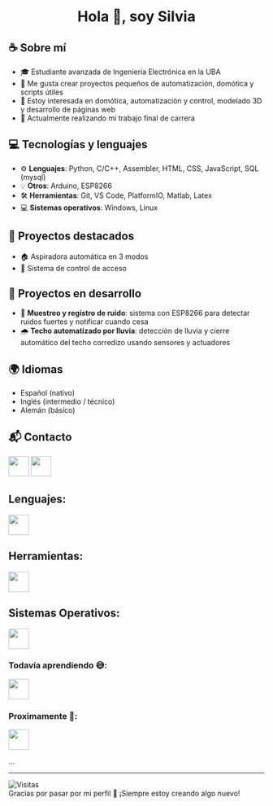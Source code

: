 <h1 align="center">Hola 👋, soy Silvia</h1>

## ☕ Sobre mí
- 🎓 Estudiante avanzada de Ingeniería Electrónica en la UBA
- 🔧 Me gusta crear proyectos pequeños de automatización, domótica y scripts útiles 
- 👀 Estoy interesada en domótica, automatización y control, modelado 3D y desarrollo de páginas web
- 🚀 Actualmente realizando mi trabajo final de carrera


## 💻 Tecnologías y lenguajes

- ⚙️ **Lenguajes**: Python, C/C++, Assembler, HTML, CSS, JavaScript, SQL (mysql) 
- 💡 **Otros**: Arduino, ESP8266
- 🛠️ **Herramientas**: Git, VS Code, PlatformIO, Matlab, Latex
- 💻 **Sistemas operativos**: Windows, Linux


## 📂 Proyectos destacados

- 🏠 Aspiradora automática en 3 modos 
- 🔐 Sistema de control de acceso  


## 🚧 Proyectos en desarrollo

- 🎵 **Muestreo y registro de ruido**: sistema con ESP8266 para detectar ruidos fuertes y notificar cuando cesa  
- 🌧️ **Techo automatizado por lluvia**: detección de lluvia y cierre automático del techo corredizo usando sensores y actuadores

## 🌍 Idiomas

- Español (nativo) 
- Inglés (intermedio / técnico)
- Alemán (básico)

## 📬 Contacto
  <a href=mailto:sil.ramosq@gmail.com><img height="40" src="https://skillicons.dev/icons?i=gmail"/></a>
  <a href=https://www.linkedin.com/in/silvia-ramos><img height="40" src="https://skillicons.dev/icons?i=linkedin"/></a>
  
<!---
- 💞️ I’m looking to collaborate on ...
- 📫 How to reach me ...
- 🚀 Siempre explorando nuevas herramientas y tecnologías
- ✉️ [Gmail](mailto:sil.ramosq@gmail.com)  
- 💼 [LinkedIn](https://www.linkedin.com/in/silvia-ramos)

<h1 align="center">Hola <img src="https://raw.githubusercontent.com/ABSphreak/ABSphreak/master/gifs/Hi.gif" width="30px"> 👋 soy Silvia</h1>

<h2>Skills</h2>
- 📊 Script para registrar ruidos y notificar
🌱 Siempre aprendiendo y con ganas de meter mano en lo que sea interesante.
---> 


## Lenguajes:
<img height="40" src="https://skillicons.dev/icons?i=python,c,cpp,html,css,js,mysql"/>

## Herramientas:
<img height="40" src="https://skillicons.dev/icons?i=octave,matlab,arduino,vscode,git,latex"/>

## Sistemas Operativos:
<img height="40" src="https://skillicons.dev/icons?i=windows,linux"/>


### Todavía aprendiendo 😅:
<img height="40" src="https://skillicons.dev/icons?i=vue,django,react,java"/>

### Proximamente 👀:
<img height="40" src="https://skillicons.dev/icons?i=net"/>


...

---

![Visitas](https://visitor-badge.laobi.icu/badge?page_id=SilviaRQ.SilviaRQ)  
Gracias por pasar por mi perfil 🤍 ¡Siempre estoy creando algo nuevo!

